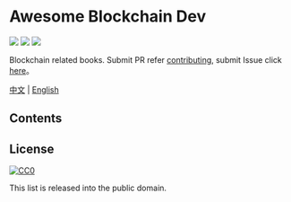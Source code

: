 # Awesome Blockchain Dev

[![](https://camo.githubusercontent.com/13c4e50d88df7178ae1882a203ed57b641674f94/68747470733a2f2f63646e2e7261776769742e636f6d2f73696e647265736f726875732f617765736f6d652f643733303566333864323966656437386661383536353265336136336531353464643865383832392f6d656469612f62616467652e737667)](https://github.com/sindresorhus/awesome)
[![](https://camo.githubusercontent.com/cb8cb80af654f3dae14a4aa62e44bf62f16953d6/68747470733a2f2f6a617977636a6c6f76652e6769746875622e696f2f73622f6c616e672f6368696e6573652e737667)](README.md)
[![](https://camo.githubusercontent.com/15a53d5ec5d896319068168a27da0203156bbdb9/68747470733a2f2f6a617977636a6c6f76652e6769746875622e696f2f73622f6c616e672f656e676c6973682e737667)](README-en.md)

Blockchain related books. Submit PR refer [contributing](contributing.md), submit Issue click [here](https://github.com/BlockchainOne/awesome-blockchain-dev/issues)。

[中文](README.md) | [English](README-en.md)

## Contents

## License

[![CC0](http://mirrors.creativecommons.org/presskit/buttons/88x31/svg/cc-zero.svg)](https://creativecommons.org/publicdomain/zero/1.0/)

This list is released into the public domain.